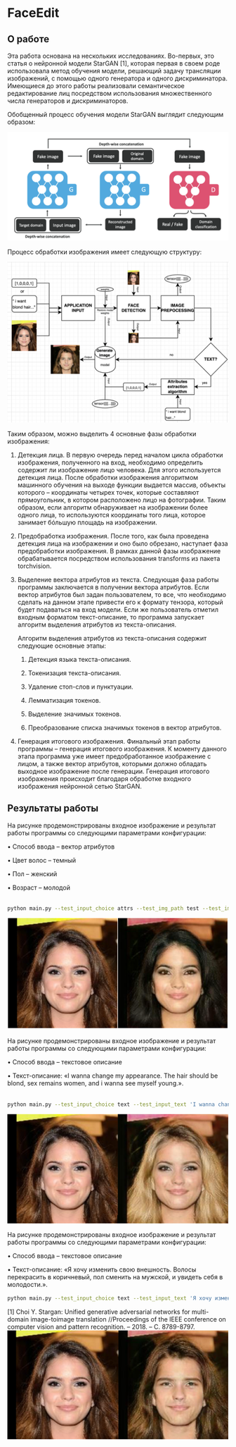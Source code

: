 # FaceEdit

## О работе

Эта работа основана на нескольких исследованиях. Во-первых, это статья о нейронной модели StarGAN [1], которая первая в своем роде использовала метод обучения модели, решающий задачу трансляции изображений, с помощью одного генератора и одного дискриминатора. Имеющиеся до этого работы реализовали семантическое редактирование лиц посредством использования множественного числа генераторов и дискриминаторов.

Обобщенный процесс обучения модели StarGAN выглядит следующим образом:


![Alt text](https://github.com/AverichkinaVictoria/FaceEdit/blob/dev/Screenshots/4.png)


Процесс обработки изображения имеет следующую структуру:


![Alt text](https://github.com/AverichkinaVictoria/FaceEdit/blob/dev/Screenshots/5.png)


Таким образом, можно выделить 4 основные фазы обработки изображения:

1. Детекция лица.
   В первую очередь перед началом цикла обработки изображения, полученного на вход, необходимо определить содержит ли изображение лицо человека. Для этого используется детекция лица. После обработки изображения алгоритмом машинного обучения на выходе функции выдается массив, объекты которого – координаты четырех точек, которые составляют прямоугольник, в котором расположено лицо на фотографии. Таким образом, если алгоритм обнаруживает на изображении более одного лица, то используются координаты того лица, которое занимает бóльшую площадь на изображении.

2. Предобработка изображения.
   После того, как была проведена детекция лица на изображении и оно было обрезано, наступает фаза предобработки изображения. В рамках данной фазы изображение обрабатывается посредством использования transforms из пакета torchvision.

3. Выделение вектора атрибутов из текста.
   Следующая фаза работы программы заключается в получении вектора атрибутов. Если вектор атрибутов был задан пользователем, то все, что необходимо сделать на данном этапе привести его к формату тензора, который будет подаваться на вход модели. Если же пользователь отметил входным форматом текст-описание, то программа запускает алгоритм выделения атрибутов из текста-описания.
   
   Алгоритм выделения атрибутов из текста-описания содержит следующие основные этапы:
   
   1. Детекция языка текста-описания.
   
   2. Токенизация текста-описания.
   
   3. Удаление стоп-слов и пунктуации.
   
   4. Лемматизация токенов.
   
   5. Выделение значимых токенов.
   
   6. Преобразование списка значимых токенов в вектор атрибутов.

4. Генерация итогового изображения.
   Финальный этап работы программы – генерация итогового изображения. К моменту данного этапа программа уже имеет предобработанное изображение с лицом, а также вектор атрибутов, которыми должно обладать выходное изображение после генерации.
Генерация итогового изображения происходит благодаря обработке входного изображения нейронной сетью StarGAN.

## Результаты работы
 
На рисунке продемонстрированы входное изображение и результат работы программы со следующими параметрами конфигурации:

•	Способ ввода – вектор атрибутов

•	Цвет волос – темный

•	Пол – женский

•	Возраст – молодой


```bash

python main.py --test_input_choice attrs --test_img_path test --test_img_name test.jpg --test_img_attrs 1 0 0 0 1

```



![Alt text](https://github.com/AverichkinaVictoria/FaceEdit/blob/dev/Screenshots/1.png)


 
На рисунке продемонстрированы входное изображение и результат работы программы со следующими параметрами конфигурации:

•	Способ ввода – текстовое описание

•	Текст-описание: «I wanna change my appearance. The hair should be blond, sex remains women, and i wanna see myself young.». 

```bash

python main.py --test_input_choice text --test_input_text 'I wanna change my appearance. The hair should be blond, sex remains women, and i wanna see myself young.' --test_img_path test --test_img_name test.jpg

```

![Alt text](https://github.com/AverichkinaVictoria/FaceEdit/blob/dev/Screenshots/2.png)



На рисунке продемонстрированы входное изображение и результат работы программы со следующими параметрами конфигурации:

•	Способ ввода – текстовое описание

•	Текст-описание: «Я хочу изменить свою внешность. Волосы перекрасить в коричневый, пол сменить на мужской, и увидеть себя в молодости.».

```bash
python main.py --test_input_choice text --test_input_text 'Я хочу изменить свою внешность. Волосы перекрасить в коричневый, пол сменить на мужской, и увидеть себя в молодости.' --test_img_path test --test_img_name test.jpg

```


[1] Choi Y. Stargan: Unified generative adversarial networks for multi-domain image-toimage translation //Proceedings of the IEEE conference on computer vision and pattern recognition. – 2018. – С. 8789-8797.
![Alt text](https://github.com/AverichkinaVictoria/FaceEdit/blob/dev/Screenshots/3.png)

